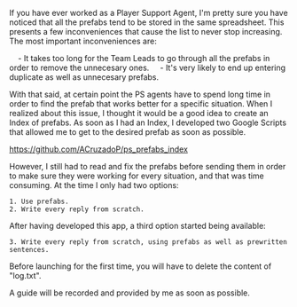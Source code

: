 If you have ever worked as a Player Support Agent, I'm pretty sure you have noticed that all the prefabs tend to be stored in the same spreadsheet. This presents a few inconveniences that cause the list to never stop increasing. The most important inconveniences are:

&nbsp;&nbsp;&nbsp;&nbsp;- It takes too long for the Team Leads to go through all the prefabs in order to remove the unnecesary ones.
&nbsp;&nbsp;&nbsp;&nbsp;- It's very likely to end up entering duplicate as well as unnecesary prefabs.

With that said, at certain point the PS agents have to spend long time in order to find the prefab that works better for a specific situation. When I realized about this issue, I thought it would be a good idea to create an Index of prefabs. As soon as I had an Index, I developed two Google Scripts that allowed me to get to the desired prefab as soon as possible.

https://github.com/ACruzadoP/ps_prefabs_index

However, I still had to read and fix the prefabs before sending them in order to make sure they were working for every situation, and that was time consuming. At the time I only had two options:

    1. Use prefabs.
    2. Write every reply from scratch.

After having developed this app, a third option started being available:

    3. Write every reply from scratch, using prefabs as well as prewritten sentences.


Before launching for the first time, you will have to delete the content of "log.txt".

A guide will be recorded and provided by me as soon as possible.
